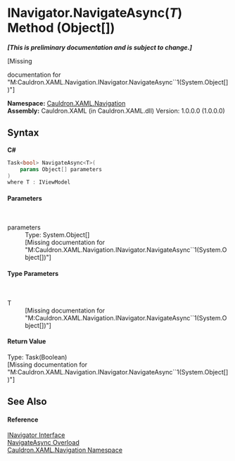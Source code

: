 # INavigator.NavigateAsync(*T*) Method (Object[])
 _**\[This is preliminary documentation and is subject to change.\]**_

\[Missing <summary> documentation for "M:Cauldron.XAML.Navigation.INavigator.NavigateAsync``1(System.Object[])"\]

**Namespace:**&nbsp;<a href="N_Cauldron_XAML_Navigation">Cauldron.XAML.Navigation</a><br />**Assembly:**&nbsp;Cauldron.XAML (in Cauldron.XAML.dll) Version: 1.0.0.0 (1.0.0.0)

## Syntax

**C#**<br />
``` C#
Task<bool> NavigateAsync<T>(
	params Object[] parameters
)
where T : IViewModel

```


#### Parameters
&nbsp;<dl><dt>parameters</dt><dd>Type: System.Object[]<br />\[Missing <param name="parameters"/> documentation for "M:Cauldron.XAML.Navigation.INavigator.NavigateAsync``1(System.Object[])"\]</dd></dl>

#### Type Parameters
&nbsp;<dl><dt>T</dt><dd>\[Missing <typeparam name="T"/> documentation for "M:Cauldron.XAML.Navigation.INavigator.NavigateAsync``1(System.Object[])"\]</dd></dl>

#### Return Value
Type: Task(Boolean)<br />\[Missing <returns> documentation for "M:Cauldron.XAML.Navigation.INavigator.NavigateAsync``1(System.Object[])"\]

## See Also


#### Reference
<a href="T_Cauldron_XAML_Navigation_INavigator">INavigator Interface</a><br /><a href="Overload_Cauldron_XAML_Navigation_INavigator_NavigateAsync">NavigateAsync Overload</a><br /><a href="N_Cauldron_XAML_Navigation">Cauldron.XAML.Navigation Namespace</a><br />